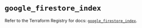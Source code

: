 # `google_firestore_index`

Refer to the Terraform Registry for docs: [`google_firestore_index`](https://registry.terraform.io/providers/hashicorp/google-beta/5.24.0/docs/resources/google_firestore_index).

